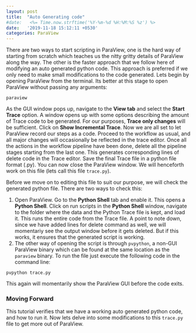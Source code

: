 ```yaml
---
layout: post
title:  "Auto Generating code"
#date:   <%= Time.now.strftime('%Y-%m-%d %H:%M:%S %z') %>
date:   '2019-11-18 15:12:11 +0530'
categories: ParaView
---
```

There are two ways to start scripting in ParaView, one is the hard way of starting from scratch which teaches us the nitty gritty details of ParaView along the way. The other is the faster approach that we follow here of modifying an auto generated python code. This approach is preferred if we only need to make small modifications to the code generated. Lets begin by opening ParaView from the terminal. Its better at this stage to open ParaView without passing any arguments:
```shell
paraview 
```
As the GUI window pops up, navigate to the __View tab__ and select the __Start Trace__ option. A window opens up with some options describing the amount of Trace code to be generated. For our purposes, __Trace only changes__ will be sufficient. Click on __Show Incremental Trace__. Now we are all set to let ParaView record our steps as a code. Proceed to the workflow as usual, and all major changes will occasionally be reflected in the trace editor. Once all the actions in the workflow pipeline have been done, delete all the pipeline stages starting from the last one. This generates corresponding lines of delete code in the Trace editor. Save the final Trace file in a python file format (.py). You can now close the ParaView window. We will henceforth work on this file (lets call this file `trace.py`).

Before we move on to editing this file to suit our purpose, we will check the generated python file. There are two ways to check this:
1. Open ParaView. Go to the __Python Shell__ tab and enable it. This opens a __Python Shell__. Click on run scripts in the __Python Shell__ window, navigate to the folder where the data and the Python Trace file is kept, and load it. This runs the entire code from the Trace file. A point to note down, since we have added lines for delete command as well, we will momentariy see the output window before it gets deleted. But if this works, it ensures that the generated script is working.
2. The other way of opening the script is through `pvpython`, a non-GUI ParaView binary which can be found at the same location as the `paraview` binary. To run the file just execute the following code in the command line:
```shell
pvpython trace.py 
```
This again will momentarily show the ParaView GUI before the code exits.

### Moving Forward
This tutorial verifies that we have a working auto generated python code, and how to run it. Now lets delve into some modifications to this `trace.py` file to get more out of ParaView.